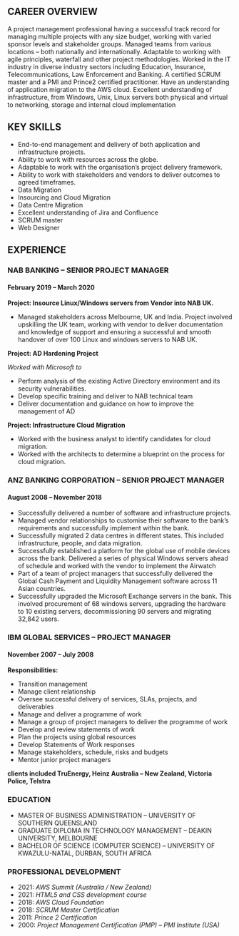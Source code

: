 ## CAREER OVERVIEW

A project management professional having a successful track record for managing multiple projects with any size budget, working with varied sponsor levels and stakeholder groups. Managed teams from various locations – both nationally and internationally. Adaptable to working with agile principles, waterfall and other project methodologies. Worked in the IT industry in diverse industry sectors including Education, Insurance, Telecommunications, Law Enforcement and Banking. A certified SCRUM master and a PMI and Prince2 certified practitioner. Have an understanding of application migration to the AWS cloud.
Excellent understanding of infrastructure, from Windows, Unix, Linux servers both physical and virtual to networking, storage and internal cloud implementation

## KEY SKILLS

-	End-to-end management and delivery of both application and infrastructure projects.
-	Ability to work with resources across the globe.
-	Adaptable to work with the organisation’s project delivery framework.
-	Ability to work with stakeholders and vendors to deliver outcomes to agreed timeframes.
-	Data Migration
-	Insourcing and Cloud Migration
-	Data Centre Migration
-	Excellent understanding of Jira and Confluence
-	SCRUM master
-	Web Designer



## EXPERIENCE
### NAB BANKING – SENIOR PROJECT MANAGER
#### February 2019 – March 2020

**Project: Insource Linux/Windows servers from Vendor into NAB UK.**
- Managed stakeholders across Melbourne, UK and India.  Project involved upskilling the UK team, working with vendor to deliver documentation and knowledge of support and ensuring a successful and smooth handover of over 100 Linux and windows servers to NAB UK.

**Project: AD Hardening Project**

*Worked with Microsoft to*
-	Perform analysis of the existing Active Directory environment and its security vulnerabilities.
-	Develop specific training and deliver to NAB technical team
-	Deliver documentation and guidance on how to improve the management of AD 
	
**Project: Infrastructure Cloud Migration**  
-	Worked with the business analyst to identify candidates for cloud migration.
-	Worked with the architects to determine a blueprint on the process for cloud migration.

### ANZ BANKING CORPORATION – SENIOR PROJECT MANAGER ###
#### August 2008 – November 2018 ####

-	Successfully delivered a number of software and infrastructure projects.
-	Managed vendor relationships to customise their software to the bank’s requirements and successfully implement within the bank.
-	Successfully migrated 2 data centres in different states. This included infrastructure, people, and data migration. 
-	Successfully established a platform for the global use of mobile devices across the bank. Delivered a series of physical Windows servers ahead of schedule and worked with the vendor to implement the Airwatch 
-	Part of a team of project managers that successfully delivered the Global Cash Payment and Liquidity Management software across 11 Asian countries.
-	Successfully upgraded the Microsoft Exchange servers in the bank. This involved procurement of 68 windows servers, upgrading the hardware to 10 existing servers, decommissioning 90 servers and migrating 32,842 users. 

### IBM GLOBAL SERVICES – PROJECT MANAGER ###
#### November 2007 – July 2008 ####

**Responsibilities:**
-	Transition management
-	Manage client relationship
-	Oversee successful delivery of services, SLAs, projects, and deliverables
-	Manage and deliver a programme of work
-	Manage a group of project managers to deliver the programme of work
-	Develop and review statements of work
-	Plan the projects using global resources
-	Develop Statements of Work responses
-	Manage stakeholders, schedule, risks and budgets
-	Mentor junior project managers

**clients included TruEnergy, Heinz Australia – New Zealand, Victoria Police, Telstra** 

### EDUCATION ###
- MASTER OF BUSINESS ADMINISTRATION – UNIVERSITY OF SOUTHERN QUEENSLAND
- GRADUATE DIPLOMA IN TECHNOLOGY MANAGEMENT – DEAKIN UNIVERSITY, MELBOURNE
- BACHELOR OF SCIENCE (COMPUTER SCIENCE) – UNIVERSITY OF KWAZULU-NATAL, DURBAN, SOUTH AFRICA

### PROFESSIONAL DEVELOPMENT ###
- 2021: *AWS Summit (Australia / New Zealand)* 
- 2021: *HTML5 and CSS development course*
- 2018:	*AWS Cloud Foundation* 
- 2018:	*SCRUM Master Certification*
- 2011:	*Prince 2 Certification*
- 2000: *Project Management Certification (PMP) – PMI Institute (USA)*




